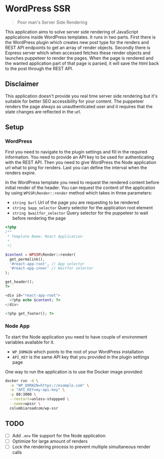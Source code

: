 # WordPress SSR

> Poor man's Server Side Rendering

This application aims to solve server side rendering of JavaScript applications inside WordPress templates. It runs in two parts. First there is the WordPress plugin which creates new post type for the renders and REST API endpoints to get an array of render objects. Secondly there is Express server which when accessed fetches these render objects and launches puppeteer to render the pages. When the page is rendered and the wanted application part of that page is parsed, it will save the html back to the post through the REST API.

## Disclaimer

This application doesn't provide you real time server side rendering but it's suitable for better SEO accessibility for your content. The puppeteer renders the page always as unauthenticated user and it requires that the state changes are reflected in the url.

## Setup

### WordPress

First you need to navigate to the plugin settings and fill in the required information. You need to provide an API key to be used for authenticating with the REST API. Then you need to give WordPress the Node application url what to ping for renders. Last you can define the interval when the renders expire.

In the WordPress template you need to request the rendered content before initial render of the header. You can request the content of the application by using `WPSSR\Render::render` method which takes in three parameters:

- `string $url` Url of the page you are requesting to be rendered
- `string $app_selector` Query selector for the application root element
- `string $waitfor_selector` Query selector for the puppeteer to wait before rendering the page

```php
<?php
/**
 * Template Name: React Application
 *
 */

$content = WPSSR\Render::render(
  get_permalink(),
  '#react-app-root', // App selector
  '#react-app-inner' // Waitfor selector
);

get_header();
?>

<div id="react-app-root">
  <?php echo $content; ?>
</div>

<?php get_footer(); ?>
```

### Node App

To start the Node application you need to have couple of environment variables available for it.

- `WP_DOMAIN` which points to the root of your WordPress installation
- `API_KEY` is the same API key that you provided in the plugin settings page

One way to run the application is to use the Docker image provided:

```bash
docker run -d \
  -e "WP_DOMAIN=https://example.com" \
  -e "API_KEY=my-api-key" \
  -p 80:3000 \
  --restart=unless-stoppped \
  --name=wpssr \
  columbiaroadcom/wp-ssr
```

## TODO

- [ ] Add `.env` file support for the Node application
- [ ] Optimize for large amount of renders
- [ ] Lock the rendering process to prevent multiple simultaneous render calls
